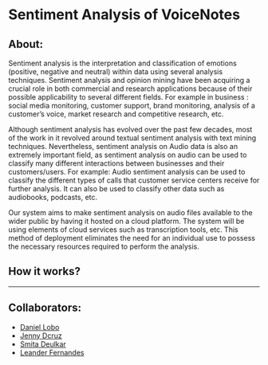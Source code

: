 # **Sentiment Analysis of VoiceNotes**

## **About:**
Sentiment analysis is the interpretation and classification of emotions (positive, negative and neutral) within data using several analysis techniques. Sentiment analysis and opinion mining have been acquiring a crucial role in both commercial and research applications because of their possible applicability to several different fields. For example in business : social media monitoring, customer support, brand monitoring, analysis of a customer’s voice, market research and competitive research, etc. 

Although sentiment analysis has evolved over the past few decades, most of the work in it revolved around textual sentiment analysis with text mining techniques. Nevertheless, sentiment analysis on Audio data is also an extremely important field, as sentiment analysis on audio can be used to classify many different interactions between businesses and their customers/users. For example: Audio sentiment analysis can be used to classify the different types of calls that customer service centers receive for further analysis. It can also be used to classify other data such as audiobooks, podcasts, etc. 

Our system aims to make sentiment analysis on audio files available to the wider public by having it hosted on a cloud platform. The system will be using elements of cloud services such as transcription tools, etc. This method of deployment eliminates the need for an individual use to possess the necessary resources required to perform the analysis.

## **How it works?**

---


## **Collaborators:**


*   [Daniel Lobo](https://github.com/danlobo1999)
*   [Jenny Dcruz](https://github.com/jendcruz22)
*   [Smita Deulkar](https://github.com/smita3199)
*   [Leander Fernandes](https://github.com/fernandeslder)
